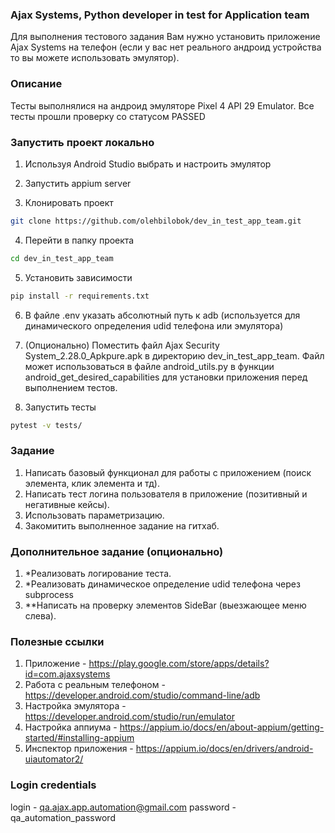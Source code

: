 ### Ajax Systems, Python developer in test for Application team
Для выполнения тестового задания Вам нужно установить приложение Ajax Systems на телефон (если у вас нет реального андроид устройства то вы можете использовать эмулятор).

### Описание

Тесты выполнялися на андроид эмуляторе Pixel 4 API 29 Emulator. Все тесты прошли проверку со статусом PASSED

### Запустить проект локально

1) Используя Android Studio выбрать и настроить эмулятор
2) Запустить appium server

3) Клонировать проект 

```bash
git clone https://github.com/olehbilobok/dev_in_test_app_team.git
```
4) Перейти в папку проекта 

```bash
cd dev_in_test_app_team

```
5) Установить зависимости

```bash
pip install -r requirements.txt

```
6) В файле .env указать абсолютный путь к adb (используется для динамического определения udid телефона или эмулятора)

7) (Опционально) Поместить файл Ajax Security System_2.28.0_Apkpure.apk в директорию dev_in_test_app_team. Файл может использоваться в файле android_utils.py в функции android_get_desired_capabilities для установки приложения перед выполнением тестов. 

8) Запустить тесты

```bash
pytest -v tests/

```

### Задание
1) Написать базовый функционал для работы с приложением (поиск элемента, клик элемента и тд).
2) Написать тест логина пользователя в приложение (позитивный и негативные кейсы).
3) Использовать параметризацию.
4) Закомитить выполненное задание на гитхаб.

### Дополнительное задание (опционально)
1) *Реализовать логирование теста.
2) *Реализовать динамическое определение udid телефона через subprocess
3) **Написать на проверку элементов SideBar (выезжающее меню слева).

### Полезные ссылки
1) Приложение - https://play.google.com/store/apps/details?id=com.ajaxsystems
2) Работа с реальным телефоном - https://developer.android.com/studio/command-line/adb
3) Настройка эмулятора - https://developer.android.com/studio/run/emulator
4) Настройка аппиума - https://appium.io/docs/en/about-appium/getting-started/#installing-appium
5) Инспектор приложения - https://appium.io/docs/en/drivers/android-uiautomator2/

### Login credentials
login - qa.ajax.app.automation@gmail.com
password - qa_automation_password
